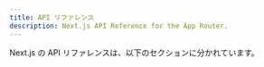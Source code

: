 ```yaml
---
title: API リファレンス
description: Next.js API Reference for the App Router.
---
```


Next.js の API リファレンスは、以下のセクションに分かれています。

<!-- TODO: fix Add sections related to Next.js API reference -->
